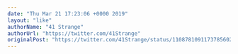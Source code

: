 ```yaml
---
date: "Thu Mar 21 17:23:06 +0000 2019"
layout: "like"
authorName: "41 Strange"
authorUrl: "https://twitter.com/41Strange"
originalPost: "https://twitter.com/41Strange/status/1108781091173785602"
---
```

